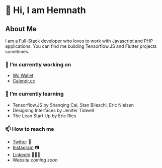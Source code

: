 # 👋 Hi, I am Hemnath

## About Me
I am a Full-Stack developer who loves to work with Javascript and PHP applications. You can find me building Tensorflow.JS and Flutter projects sometimes.

### 🔭 I’m currently working on
- [Wc Wallet](https://github.com/hemnathmouli/WC-Wallet)
- [Calendr.cc](https://calendr.cc)

### 🌱 I’m currently learning
- Tensorflow.JS by Shanqing Cai, Stan Bileschi, Eric Nielsen
- Designing Interfaces by Jenifer Tidwell
- The Lean Start Up by Eric Ries

### 📫 How to reach me
- [Twitter](https://twitter.com/hemnathmouli) 🐤
- [Instagram](https://instagram.com/hemmycodes) 📷
- [LinkedIn](https://linkedin.com/in/hemnathmouli) 💼👨‍💻
- Website *coming soon*

<!--
**hemnathmouli/hemnathmouli** is a ✨ _special_ ✨ repository because its `README.md` (this file) appears on your GitHub profile.

Here are some ideas to get you started:

-  ...
- 🌱 I’m currently learning ...
- 👯 I’m looking to collaborate on ...
- 🤔 I’m looking for help with ...
- 💬 Ask me about ...
- 📫 How to reach me: ...
- 😄 Pronouns: ...
- ⚡ Fun fact: ...
-->
